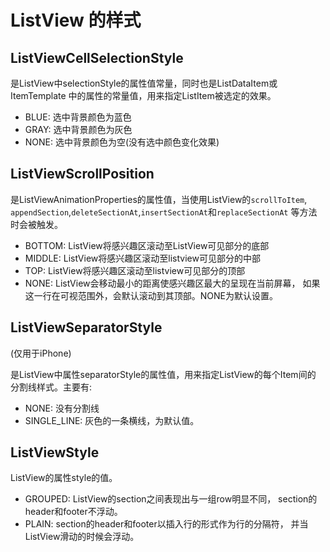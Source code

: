 # ListView 的样式

## ListViewCellSelectionStyle

是ListView中selectionStyle的属性值常量，同时也是ListDataItem或ItemTemplate
中的属性的常量值，用来指定ListItem被选定的效果。

- BLUE: 选中背景颜色为蓝色
- GRAY: 选中背景颜色为灰色
- NONE: 选中背景颜色为空(没有选中颜色变化效果)

## ListViewScrollPosition

是ListViewAnimationProperties的属性值，当使用ListView的`scrollToItem`,
`appendSection`,`deleteSectionAt`,`insertSectionAt`和`replaceSectionAt`
等方法时会被触发。

- BOTTOM: ListView将感兴趣区滚动至ListView可见部分的底部
- MIDDLE: ListView将感兴趣区滚动至listview可见部分的中部
- TOP: ListView将感兴趣区滚动至listview可见部分的顶部
- NONE: ListView会移动最小的距离使感兴趣区最大的呈现在当前屏幕，
如果这一行在可视范围外，会默认滚动到其顶部。NONE为默认设置。

## ListViewSeparatorStyle

(仅用于iPhone)

是ListView中属性separatorStyle的属性值，用来指定ListView的每个Item间的
分割线样式。主要有:

- NONE: 没有分割线
- SINGLE_LINE: 灰色的一条横线，为默认值。

## ListViewStyle

ListView的属性style的值。

- GROUPED: ListView的section之间表现出与一组row明显不同，
section的header和footer不浮动。
- PLAIN: section的header和footer以插入行的形式作为行的分隔符，
并当ListView滑动的时候会浮动。
